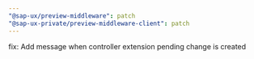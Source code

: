 ```yaml
---
"@sap-ux/preview-middleware": patch
"@sap-ux-private/preview-middleware-client": patch
---
```


fix: Add message when controller extension pending change is created
